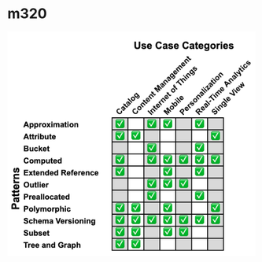 # m320
![patterns use cases](https://github.com/endorphin82/m320/blob/master/patterns-use-cases.png?raw=true)